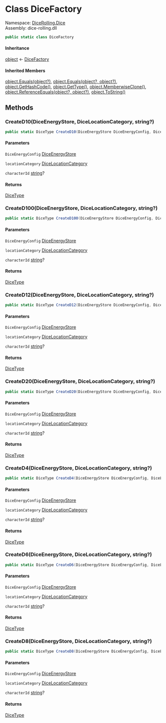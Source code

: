 # <a id="DiceRolling_Dice_DiceFactory"></a> Class DiceFactory

Namespace: [DiceRolling.Dice](DiceRolling.Dice.md)  
Assembly: dice\-rolling.dll  

```csharp
public static class DiceFactory
```

#### Inheritance

[object](https://learn.microsoft.com/dotnet/api/system.object) ← 
[DiceFactory](DiceRolling.Dice.DiceFactory.md)

#### Inherited Members

[object.Equals\(object?\)](https://learn.microsoft.com/dotnet/api/system.object.equals\#system\-object\-equals\(system\-object\)), 
[object.Equals\(object?, object?\)](https://learn.microsoft.com/dotnet/api/system.object.equals\#system\-object\-equals\(system\-object\-system\-object\)), 
[object.GetHashCode\(\)](https://learn.microsoft.com/dotnet/api/system.object.gethashcode), 
[object.GetType\(\)](https://learn.microsoft.com/dotnet/api/system.object.gettype), 
[object.MemberwiseClone\(\)](https://learn.microsoft.com/dotnet/api/system.object.memberwiseclone), 
[object.ReferenceEquals\(object?, object?\)](https://learn.microsoft.com/dotnet/api/system.object.referenceequals), 
[object.ToString\(\)](https://learn.microsoft.com/dotnet/api/system.object.tostring)

## Methods

### <a id="DiceRolling_Dice_DiceFactory_CreateD10_DiceRolling_Dice_DiceEnergyStore_DiceRolling_Dice_DiceLocationCategory_System_String_"></a> CreateD10\(DiceEnergyStore, DiceLocationCategory, string?\)

```csharp
public static DiceType CreateD10(DiceEnergyStore DiceEnergyConfig, DiceLocationCategory locationCategory, string? characterId = null)
```

#### Parameters

`DiceEnergyConfig` [DiceEnergyStore](DiceRolling.Dice.DiceEnergyStore.md)

`locationCategory` [DiceLocationCategory](DiceRolling.Dice.DiceLocationCategory.md)

`characterId` [string](https://learn.microsoft.com/dotnet/api/system.string)?

#### Returns

 [DiceType](DiceRolling.Dice.DiceType.md)

### <a id="DiceRolling_Dice_DiceFactory_CreateD100_DiceRolling_Dice_DiceEnergyStore_DiceRolling_Dice_DiceLocationCategory_System_String_"></a> CreateD100\(DiceEnergyStore, DiceLocationCategory, string?\)

```csharp
public static DiceType CreateD100(DiceEnergyStore DiceEnergyConfig, DiceLocationCategory locationCategory, string? characterId = null)
```

#### Parameters

`DiceEnergyConfig` [DiceEnergyStore](DiceRolling.Dice.DiceEnergyStore.md)

`locationCategory` [DiceLocationCategory](DiceRolling.Dice.DiceLocationCategory.md)

`characterId` [string](https://learn.microsoft.com/dotnet/api/system.string)?

#### Returns

 [DiceType](DiceRolling.Dice.DiceType.md)

### <a id="DiceRolling_Dice_DiceFactory_CreateD12_DiceRolling_Dice_DiceEnergyStore_DiceRolling_Dice_DiceLocationCategory_System_String_"></a> CreateD12\(DiceEnergyStore, DiceLocationCategory, string?\)

```csharp
public static DiceType CreateD12(DiceEnergyStore DiceEnergyConfig, DiceLocationCategory locationCategory, string? characterId = null)
```

#### Parameters

`DiceEnergyConfig` [DiceEnergyStore](DiceRolling.Dice.DiceEnergyStore.md)

`locationCategory` [DiceLocationCategory](DiceRolling.Dice.DiceLocationCategory.md)

`characterId` [string](https://learn.microsoft.com/dotnet/api/system.string)?

#### Returns

 [DiceType](DiceRolling.Dice.DiceType.md)

### <a id="DiceRolling_Dice_DiceFactory_CreateD20_DiceRolling_Dice_DiceEnergyStore_DiceRolling_Dice_DiceLocationCategory_System_String_"></a> CreateD20\(DiceEnergyStore, DiceLocationCategory, string?\)

```csharp
public static DiceType CreateD20(DiceEnergyStore DiceEnergyConfig, DiceLocationCategory locationCategory, string? characterId = null)
```

#### Parameters

`DiceEnergyConfig` [DiceEnergyStore](DiceRolling.Dice.DiceEnergyStore.md)

`locationCategory` [DiceLocationCategory](DiceRolling.Dice.DiceLocationCategory.md)

`characterId` [string](https://learn.microsoft.com/dotnet/api/system.string)?

#### Returns

 [DiceType](DiceRolling.Dice.DiceType.md)

### <a id="DiceRolling_Dice_DiceFactory_CreateD4_DiceRolling_Dice_DiceEnergyStore_DiceRolling_Dice_DiceLocationCategory_System_String_"></a> CreateD4\(DiceEnergyStore, DiceLocationCategory, string?\)

```csharp
public static DiceType CreateD4(DiceEnergyStore DiceEnergyConfig, DiceLocationCategory locationCategory, string? characterId = null)
```

#### Parameters

`DiceEnergyConfig` [DiceEnergyStore](DiceRolling.Dice.DiceEnergyStore.md)

`locationCategory` [DiceLocationCategory](DiceRolling.Dice.DiceLocationCategory.md)

`characterId` [string](https://learn.microsoft.com/dotnet/api/system.string)?

#### Returns

 [DiceType](DiceRolling.Dice.DiceType.md)

### <a id="DiceRolling_Dice_DiceFactory_CreateD6_DiceRolling_Dice_DiceEnergyStore_DiceRolling_Dice_DiceLocationCategory_System_String_"></a> CreateD6\(DiceEnergyStore, DiceLocationCategory, string?\)

```csharp
public static DiceType CreateD6(DiceEnergyStore DiceEnergyConfig, DiceLocationCategory locationCategory, string? characterId = null)
```

#### Parameters

`DiceEnergyConfig` [DiceEnergyStore](DiceRolling.Dice.DiceEnergyStore.md)

`locationCategory` [DiceLocationCategory](DiceRolling.Dice.DiceLocationCategory.md)

`characterId` [string](https://learn.microsoft.com/dotnet/api/system.string)?

#### Returns

 [DiceType](DiceRolling.Dice.DiceType.md)

### <a id="DiceRolling_Dice_DiceFactory_CreateD8_DiceRolling_Dice_DiceEnergyStore_DiceRolling_Dice_DiceLocationCategory_System_String_"></a> CreateD8\(DiceEnergyStore, DiceLocationCategory, string?\)

```csharp
public static DiceType CreateD8(DiceEnergyStore DiceEnergyConfig, DiceLocationCategory locationCategory, string? characterId = null)
```

#### Parameters

`DiceEnergyConfig` [DiceEnergyStore](DiceRolling.Dice.DiceEnergyStore.md)

`locationCategory` [DiceLocationCategory](DiceRolling.Dice.DiceLocationCategory.md)

`characterId` [string](https://learn.microsoft.com/dotnet/api/system.string)?

#### Returns

 [DiceType](DiceRolling.Dice.DiceType.md)

